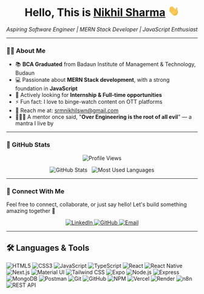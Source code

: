 <h1 align="center">
  Hello, This is <a href="https://github.com/srmnikhil">Nikhil Sharma</a> <img src="https://raw.githubusercontent.com/ABSphreak/ABSphreak/master/gifs/Hi.gif" width="30px">
</h1>

<p align="center">
  <em>Aspiring Software Engineer | MERN Stack Developer | JavaScript Enthusiast</em>
</p>

---

### 👨‍🎓 About Me

- 📚 **BCA Graduated** from Badaun Institute of Management & Technology, Budaun
- 💻 Passionate about **MERN Stack development**, with a strong foundation in **JavaScript**
- 📝 Actively looking for **Internship & Full-time opportunities**
- ⚡ Fun fact: I love to binge-watch content on OTT platforms
- 📧 Reach me at: [srmnikhilswn@gmail.com](mailto:srmnikhilswn@gmail.com)
- 👨🏻‍🏫 A mentor once said, "**Over Engineering is the root of all evil**" — a mantra I live by

---

### 🚀 GitHub Stats

<p align="center">
  <img src="https://komarev.com/ghpvc/?username=srmnikhil&style=flat-square&color=blue" alt="Profile Views" />
</p>

<p align="center">
  <img src="https://github-readme-stats.vercel.app/api?username=srmnikhil&show_icons=true&theme=light" alt="GitHub Stats" />&nbsp;&nbsp;
  <img src="https://github-readme-stats.vercel.app/api/top-langs/?username=srmnikhil&layout=compact&theme=light" alt="Most Used Languages" />
</p>

---

### 📂 Connect With Me

Feel free to connect, collaborate, or just say hello! Let's build something amazing together 🚀

<p align="center">
  <a href="https://linkedin.com/in/yourprofile" target="_blank">
    <img src="https://img.shields.io/badge/LinkedIn-0077B5?style=for-the-badge&logo=linkedin&logoColor=white" alt="LinkedIn" />
  </a>
  <a href="https://github.com/srmnikhil" target="_blank">
    <img src="https://img.shields.io/badge/GitHub-181717?style=for-the-badge&logo=github&logoColor=white" alt="GitHub" />
  </a>
  <a href="mailto:srmnikhilswn@gmail.com" target="_blank">
    <img src="https://img.shields.io/badge/Email-D14836?style=for-the-badge&logo=gmail&logoColor=white" alt="Email" />
  </a>
</p>

---

## 🛠️ Languages & Tools

<p>
  <!-- Programming & Markup -->
  <img src="https://img.shields.io/badge/HTML5-E34F26?style=for-the-badge&logo=html5&logoColor=white" alt="HTML5" />
  <img src="https://img.shields.io/badge/CSS3-1572B6?style=for-the-badge&logo=css3&logoColor=white" alt="CSS3" />
  <img src="https://img.shields.io/badge/JavaScript-F7DF1E?style=for-the-badge&logo=javascript&logoColor=black" alt="JavaScript" />
  <img src="https://img.shields.io/badge/TypeScript-3178C6?style=for-the-badge&logo=typescript&logoColor=white" alt="TypeScript" />

  <!-- Frameworks & Libraries -->
  <img src="https://img.shields.io/badge/React-61DAFB?style=for-the-badge&logo=react&logoColor=black" alt="React" />
  <img src="https://img.shields.io/badge/React_Native-61DAFB?style=for-the-badge&logo=react&logoColor=black" alt="React Native" />
  <img src="https://img.shields.io/badge/Next.js-000000?style=for-the-badge&logo=nextdotjs&logoColor=white" alt="Next.js" />
  <img src="https://img.shields.io/badge/Material_UI-007FFF?style=for-the-badge&logo=mui&logoColor=white" alt="Material UI" />
  <img src="https://img.shields.io/badge/TailwindCSS-06B6D4?style=for-the-badge&logo=tailwind-css&logoColor=white" alt="Tailwind CSS" />
  <img src="https://img.shields.io/badge/Expo-1B1F23?style=for-the-badge&logo=expo&logoColor=white" alt="Expo" />

  <!-- Backend & Databases -->
  <img src="https://img.shields.io/badge/Node.js-339933?style=for-the-badge&logo=nodedotjs&logoColor=white" alt="Node.js" />
  <img src="https://img.shields.io/badge/Express-000000?style=for-the-badge&logo=express&logoColor=white" alt="Express" />
  <img src="https://img.shields.io/badge/MongoDB-47A248?style=for-the-badge&logo=mongodb&logoColor=white" alt="MongoDB" />

  <!-- Tools -->
  <img src="https://img.shields.io/badge/Postman-FF6C37?style=for-the-badge&logo=postman&logoColor=white" alt="Postman" />
  <img src="https://img.shields.io/badge/Git-F05032?style=for-the-badge&logo=git&logoColor=white" alt="Git" />
  <img src="https://img.shields.io/badge/GitHub-181717?style=for-the-badge&logo=github&logoColor=white" alt="GitHub" />
  <img src="https://img.shields.io/badge/NPM-CB3837?style=for-the-badge&logo=npm&logoColor=white" alt="NPM" />

  <!-- Deployment & Workflow -->
  <img src="https://img.shields.io/badge/Vercel-000000?style=for-the-badge&logo=vercel&logoColor=white" alt="Vercel" />
  <img src="https://img.shields.io/badge/Render-1E1E1E?style=for-the-badge&logo=render&logoColor=white" alt="Render" />
  <img src="https://img.shields.io/badge/n8n-FF4301?style=for-the-badge&logo=n8n&logoColor=white" alt="n8n" />
  <img src="https://img.shields.io/badge/REST_API-007ACC?style=for-the-badge&logo=swagger&logoColor=white" alt="REST API" />
</p>
